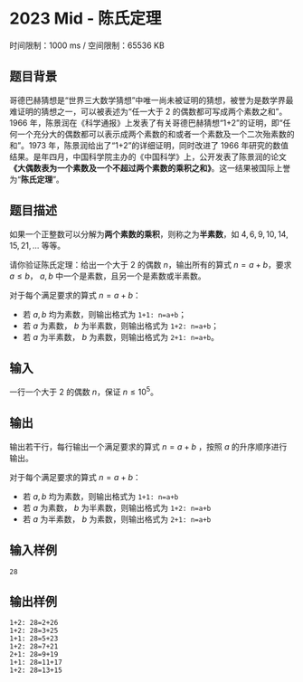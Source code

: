 # 2023 Mid - 陈氏定理

时间限制：1000 ms / 空间限制：65536 KB

## 题目背景

哥德巴赫猜想是“世界三大数学猜想”中唯一尚未被证明的猜想，被誉为是数学界最难证明的猜想之一，可以被表述为“任一大于 2 的偶数都可写成两个素数之和”。1966 年，陈景润在《科学通报》上发表了有关哥德巴赫猜想“1+2”的证明，即“任何一个充分大的偶数都可以表示成两个素数的和或者一个素数及一个二次殆素数的和”。1973 年，陈景润给出了“1+2”的详细证明，同时改进了 1966 年研究的数值结果。是年四月，中国科学院主办的《中国科学》上，公开发表了陈景润的论文 **《大偶数表为一个素数及一个不超过两个素数的乘积之和》**。这一结果被国际上誉为“**陈氏定理**”。

## 题目描述

如果一个正整数可以分解为**两个素数的乘积**，则称之为**半素数**，如 $4,6,9,10,14,15,21,…$ 等等。

请你验证陈氏定理：给出一个大于 $2$ 的偶数 $n$，输出所有的算式 $n=a+b$，要求 $a≤b$， $a,b$ 中一个是素数，且另一个是素数或半素数。

对于每个满足要求的算式 $n=a+b$：

- 若 $a,b$ 均为素数，则输出格式为 `1+1: n=a+b`；
- 若 $a$ 为素数， $b$ 为半素数，则输出格式为 `1+2: n=a+b`；
- 若 $a$ 为半素数， $b$ 为素数，则输出格式为 `2+1: n=a+b`。

## 输入

一行一个大于 $2$ 的偶数 $n$，保证 $n≤10^5$。

## 输出

输出若干行，每行输出一个满足要求的算式 $n=a+b$ ，按照 $a$ 的升序顺序进行输出。

对于每个满足要求的算式 $n=a+b$：

- 若 $a,b$ 均为素数，则输出格式为 `1+1: n=a+b`
- 若 $a$ 为素数， $b$ 为半素数，则输出格式为 `1+2: n=a+b`
- 若 $a$ 为半素数， $b$ 为素数，则输出格式为 `2+1: n=a+b`

## 输入样例

    28

## 输出样例

    1+2: 28=2+26
    1+2: 28=3+25
    1+1: 28=5+23
    1+2: 28=7+21
    2+1: 28=9+19
    1+1: 28=11+17
    1+2: 28=13+15
